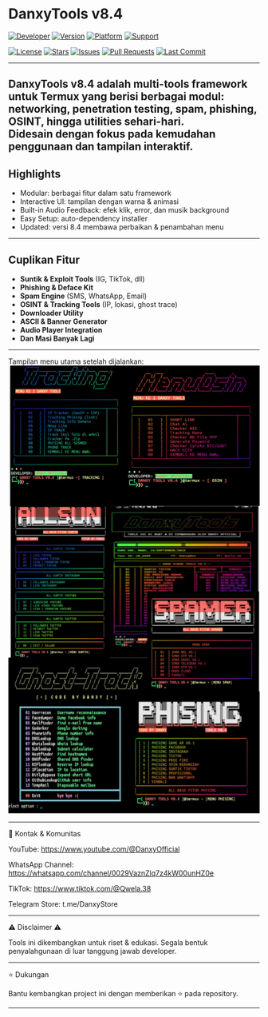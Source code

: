 # DanxyTools v8.4  

[![Developer](https://img.shields.io/badge/Developer-DanxyOfficial-black?style=for-the-badge&logo=github)](https://www.youtube.com/@DanxyOfficial)
[![Version](https://img.shields.io/badge/Version-8.4-blue?style=for-the-badge&logo=linux)]()
[![Platform](https://img.shields.io/badge/Platform-Termux-green?style=for-the-badge&logo=android)]()
[![Support](https://img.shields.io/badge/Support-WhatsApp-grey?style=for-the-badge&logo=whatsapp)](https://whatsapp.com/channel/0029VaznZlq7z4kW00unHZ0e)

[![License](https://img.shields.io/github/license/NgakuNgakuDevTapiScRecodePunyaGw/Danxy?style=for-the-badge&logo=opensourceinitiative&logoColor=white)]()
[![Stars](https://img.shields.io/github/stars/NgakuNgakuDevTapiScRecodePunyaGw/Danxy?style=for-the-badge&logo=github)]()
[![Issues](https://img.shields.io/github/issues/NgakuNgakuDevTapiScRecodePunyaGw/Danxy?style=for-the-badge&logo=gitbook)]()
[![Pull Requests](https://img.shields.io/github/issues-pr/NgakuNgakuDevTapiScRecodePunyaGw/Danxy?style=for-the-badge&logo=githubactions&logoColor=white)]()
[![Last Commit](https://img.shields.io/github/last-commit/NgakuNgakuDevTapiScRecodePunyaGw/Danxy?style=for-the-badge&logo=git)]()

---
**DanxyTools v8.4** adalah **multi-tools framework untuk Termux** yang berisi berbagai modul:  
networking, penetration testing, spam, phishing, OSINT, hingga utilities sehari-hari.  
Didesain dengan fokus pada **kemudahan penggunaan** dan **tampilan interaktif**.  
---
## Highlights
- Modular: berbagai fitur dalam satu framework
- Interactive UI: tampilan dengan warna & animasi
- Built-in Audio Feedback: efek klik, error, dan musik background
- Easy Setup: auto-dependency installer
- Updated: versi 8.4 membawa perbaikan & penambahan menu
---

## Cuplikan Fitur
- **Suntik & Exploit Tools** (IG, TikTok, dll)  
- **Phishing & Deface Kit**  
- **Spam Engine** (SMS, WhatsApp, Email)  
- **OSINT & Tracking Tools** (IP, lokasi, ghost trace)  
- **Downloader Utility**  
- **ASCII & Banner Generator**  
- **Audio Player Integration** 
- **Dan Masi Banyak Lagi** 

---

Tampilan menu utama setelah dijalankan:
![DanxyTools v8.4](https://raw.githubusercontent.com/NgakuNgakuDevTapiScRecodePunyaGw/Danxy/main/DanxyToolsV84.png)

---

📡 Kontak & Komunitas

YouTube: https://www.youtube.com/@DanxyOfficial

WhatsApp Channel: https://whatsapp.com/channel/0029VaznZlq7z4kW00unHZ0e

TikTok: https://www.tiktok.com/@Qwela.38

Telegram Store: t.me/DanxyStore



---

⚠️ Disclaimer ⚠️

Tools ini dikembangkan untuk riset & edukasi.
Segala bentuk penyalahgunaan di luar tanggung jawab developer.


---

⭐ Dukungan

Bantu kembangkan project ini dengan memberikan ⭐ pada repository.


---
